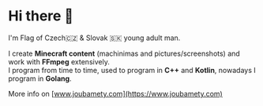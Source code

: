 # Hi there 👋
I'm Flag of Czech🇨🇿 & Slovak 🇸🇰 young adult man.

I create **Minecraft content** (machinimas and pictures/screenshots) and work with **FFmpeg** extensively.<br>
I program from time to time, used to program in **C++** and **Kotlin**, nowadays I program in **Golang**. 

More info on [www.joubamety.com](https://www.joubamety.com)
